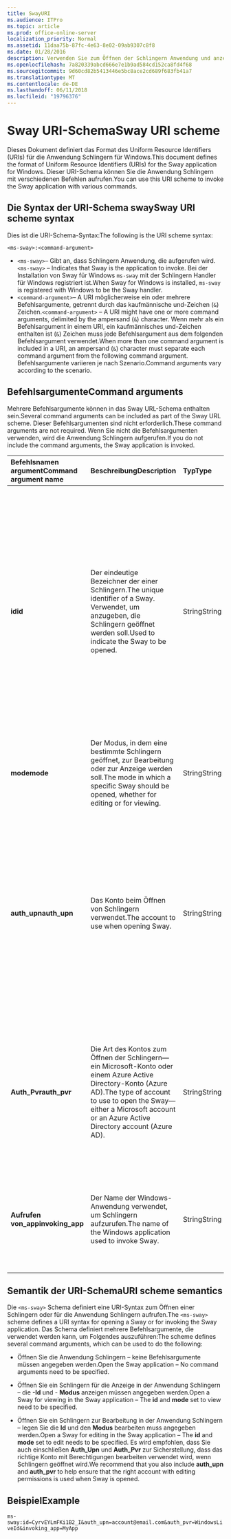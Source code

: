 ```yaml
---
title: SwayURI
ms.audience: ITPro
ms.topic: article
ms.prod: office-online-server
localization_priority: Normal
ms.assetid: 11daa75b-87fc-4e63-8e02-09ab9307c8f8
ms.date: 01/28/2016
description: Verwenden Sie zum Öffnen der Schlingern Anwendung und anzeigen oder bearbeiten eine Schlingern das Sway URI-Schema.
ms.openlocfilehash: 7a820339abcd666e7e1b9ad584cd152ca8fd4f68
ms.sourcegitcommit: 9d60cd82b5413446e5bc8ace2cd689f683fb41a7
ms.translationtype: MT
ms.contentlocale: de-DE
ms.lasthandoff: 06/11/2018
ms.locfileid: "19796376"
---
```

# <a name="sway-uri-scheme"></a><span data-ttu-id="7f200-103">Sway URI-Schema</span><span class="sxs-lookup"><span data-stu-id="7f200-103">Sway URI scheme</span></span>

<span data-ttu-id="7f200-104">Dieses Dokument definiert das Format des Uniform Resource Identifiers (URIs) für die Anwendung Schlingern für Windows.</span><span class="sxs-lookup"><span data-stu-id="7f200-104">This document defines the format of Uniform Resource Identifiers (URIs) for the Sway application for Windows.</span></span> <span data-ttu-id="7f200-105">Dieser URI-Schema können Sie die Anwendung Schlingern mit verschiedenen Befehlen aufrufen.</span><span class="sxs-lookup"><span data-stu-id="7f200-105">You can use this URI scheme to invoke the Sway application with various commands.</span></span>

## <a name="sway-uri-scheme-syntax"></a><span data-ttu-id="7f200-106">Die Syntax der URI-Schema sway</span><span class="sxs-lookup"><span data-stu-id="7f200-106">Sway URI scheme syntax</span></span>

<span data-ttu-id="7f200-107">Dies ist die URI-Schema-Syntax:</span><span class="sxs-lookup"><span data-stu-id="7f200-107">The following is the URI scheme syntax:</span></span>

`<ms-sway>:<command-argument>`

- <span data-ttu-id="7f200-108">`<ms-sway>`&ndash; Gibt an, dass Schlingern Anwendung, die aufgerufen wird.</span><span class="sxs-lookup"><span data-stu-id="7f200-108">`<ms-sway>` &ndash; Indicates that Sway is the application to invoke.</span></span> <span data-ttu-id="7f200-109">Bei der Installation von Sway für Windows `ms-sway` mit der Schlingern Handler für Windows registriert ist.</span><span class="sxs-lookup"><span data-stu-id="7f200-109">When Sway for Windows is installed, `ms-sway` is registered with Windows to be the Sway handler.</span></span>
- <span data-ttu-id="7f200-110">`<command-argument>`&ndash; A URI möglicherweise ein oder mehrere Befehlsargumente, getrennt durch das kaufmännische und-Zeichen (`&`) Zeichen.</span><span class="sxs-lookup"><span data-stu-id="7f200-110">`<command-argument>` &ndash; A URI might have one or more command arguments, delimited by the ampersand (`&`) character.</span></span> <span data-ttu-id="7f200-111">Wenn mehr als ein Befehlsargument in einem URI, ein kaufmännisches und-Zeichen enthalten ist (`&`) Zeichen muss jede Befehlsargument aus dem folgenden Befehlsargument verwendet.</span><span class="sxs-lookup"><span data-stu-id="7f200-111">When more than one command argument is included in a URI, an ampersand (`&`) character must separate each command argument from the following command argument.</span></span> <span data-ttu-id="7f200-112">Befehlsargumente variieren je nach Szenario.</span><span class="sxs-lookup"><span data-stu-id="7f200-112">Command arguments vary according to the scenario.</span></span> 

## <a name="command-arguments"></a><span data-ttu-id="7f200-113">Befehlsargumente</span><span class="sxs-lookup"><span data-stu-id="7f200-113">Command arguments</span></span>

<span data-ttu-id="7f200-114">Mehrere Befehlsargumente können in das Sway URL-Schema enthalten sein.</span><span class="sxs-lookup"><span data-stu-id="7f200-114">Several command arguments can be included as part of the Sway URL scheme.</span></span> <span data-ttu-id="7f200-115">Dieser Befehlsargumenten sind nicht erforderlich.</span><span class="sxs-lookup"><span data-stu-id="7f200-115">These command arguments are not required.</span></span> <span data-ttu-id="7f200-116">Wenn Sie nicht die Befehlsargumenten verwenden, wird die Anwendung Schlingern aufgerufen.</span><span class="sxs-lookup"><span data-stu-id="7f200-116">If you do not include the command arguments, the Sway application is invoked.</span></span>

|<span data-ttu-id="7f200-117">Befehlsnamen argument</span><span class="sxs-lookup"><span data-stu-id="7f200-117">Command argument name</span></span>|<span data-ttu-id="7f200-118">Beschreibung</span><span class="sxs-lookup"><span data-stu-id="7f200-118">Description</span></span>|<span data-ttu-id="7f200-119">Typ</span><span class="sxs-lookup"><span data-stu-id="7f200-119">Type</span></span>|<span data-ttu-id="7f200-120">Mögliche Werte</span><span class="sxs-lookup"><span data-stu-id="7f200-120">Possible values</span></span>|<span data-ttu-id="7f200-121">Erforderlich?</span><span class="sxs-lookup"><span data-stu-id="7f200-121">Required?</span></span>|
|:-----|:-----|:-----|:-----|:-----|
|<span data-ttu-id="7f200-122">**id**</span><span class="sxs-lookup"><span data-stu-id="7f200-122">**id**</span></span>|<span data-ttu-id="7f200-123">Der eindeutige Bezeichner der einer Schlingern.</span><span class="sxs-lookup"><span data-stu-id="7f200-123">The unique identifier of a Sway.</span></span> <span data-ttu-id="7f200-124">Verwendet, um anzugeben, die Schlingern geöffnet werden soll.</span><span class="sxs-lookup"><span data-stu-id="7f200-124">Used to indicate the Sway to be opened.</span></span>|<span data-ttu-id="7f200-125">String</span><span class="sxs-lookup"><span data-stu-id="7f200-125">String</span></span>|<span data-ttu-id="7f200-126">Ein gültiger Eindeutiger Bezeichner für eine Schlingern.</span><span class="sxs-lookup"><span data-stu-id="7f200-126">A valid unique identifier for a Sway.</span></span> <span data-ttu-id="7f200-127">Die Id ist immer Teil der URL zu einer Schlingern.</span><span class="sxs-lookup"><span data-stu-id="7f200-127">The id is always part of the URL to a Sway.</span></span><br/><br/><span data-ttu-id="7f200-128">Zum Beispiel für die folgenden Schlingern `https://sway.com/dBheQgVZ1RQBfiQU`, die Id lautet `dBheQgVZ1RQBfiQU`.</span><span class="sxs-lookup"><span data-stu-id="7f200-128">For example, for the following Sway `https://sway.com/dBheQgVZ1RQBfiQU`, the id is `dBheQgVZ1RQBfiQU`.</span></span><br/><br/><span data-ttu-id="7f200-129">Wenn das Benutzerkonto, das die Schlingern-Anwendung gehörigen Bearbeitungsberechtigungen verfügt, wird die Anwendung die Schlingern im Bearbeitungsmodus geöffnet.</span><span class="sxs-lookup"><span data-stu-id="7f200-129">If the user account associated with the Sway application has edit permissions, the application opens the Sway in edit mode.</span></span> <span data-ttu-id="7f200-130">Andernfalls wird die Anwendung die Schlingern im Ansichtsmodus geöffnet.</span><span class="sxs-lookup"><span data-stu-id="7f200-130">Otherwise, the application opens the Sway in view mode.</span></span>|<span data-ttu-id="7f200-131">Nein</span><span class="sxs-lookup"><span data-stu-id="7f200-131">No</span></span>|
|<span data-ttu-id="7f200-132">**mode**</span><span class="sxs-lookup"><span data-stu-id="7f200-132">**mode**</span></span>|<span data-ttu-id="7f200-133">Der Modus, in dem eine bestimmte Schlingern geöffnet, zur Bearbeitung oder zur Anzeige werden soll.</span><span class="sxs-lookup"><span data-stu-id="7f200-133">The mode in which a specific Sway should be opened, whether for editing or for viewing.</span></span>|<span data-ttu-id="7f200-134">String</span><span class="sxs-lookup"><span data-stu-id="7f200-134">String</span></span>|<span data-ttu-id="7f200-135">Bearbeiten</span><span class="sxs-lookup"><span data-stu-id="7f200-135">edit</span></span><br/><span data-ttu-id="7f200-136">Ansicht</span><span class="sxs-lookup"><span data-stu-id="7f200-136">view</span></span><br/><br/><span data-ttu-id="7f200-137">**Hinweis**: dieser Befehlsargument wird ignoriert, wenn keine **Id** angegeben wird,.</span><span class="sxs-lookup"><span data-stu-id="7f200-137">**NOTE**: If no **id** is specified, this command argument is ignored.</span></span>|<span data-ttu-id="7f200-138">Nein</span><span class="sxs-lookup"><span data-stu-id="7f200-138">No</span></span>|
|<span data-ttu-id="7f200-139">**auth_upn**</span><span class="sxs-lookup"><span data-stu-id="7f200-139">**auth_upn**</span></span>|<span data-ttu-id="7f200-140">Das Konto beim Öffnen von Schlingern verwendet.</span><span class="sxs-lookup"><span data-stu-id="7f200-140">The account to use when opening Sway.</span></span>|<span data-ttu-id="7f200-141">String</span><span class="sxs-lookup"><span data-stu-id="7f200-141">String</span></span>|<span data-ttu-id="7f200-142">Eine gültige e-Mail-Adresse.</span><span class="sxs-lookup"><span data-stu-id="7f200-142">A valid email address.</span></span><br/><br/><span data-ttu-id="7f200-143">Wenn die angegebene e-Mail-Adresse nicht mit einem Konto Schlingern verknüpft ist, wird der Benutzer als der angegebene Benutzer anmelden von Schlingern gefragt.</span><span class="sxs-lookup"><span data-stu-id="7f200-143">If the specified email address is not associated with a Sway account, Sway asks the user to sign in as the specified user.</span></span><br/><br/><span data-ttu-id="7f200-144">Wenn mehr als ein Konto Schlingern-Anwendung zugeordnet ist, und die angegebene e-Mail-Adresse vorhanden ist, wechselt die Schlingern-Anwendung, die mit diesem Konto beim Aufrufen.</span><span class="sxs-lookup"><span data-stu-id="7f200-144">If more than one account is associated with the Sway application and the specified email address exists, the Sway application switches to using that account when invoked.</span></span>|<span data-ttu-id="7f200-145">Nein</span><span class="sxs-lookup"><span data-stu-id="7f200-145">No</span></span>|
|<span data-ttu-id="7f200-146">**Auth\_Pvr**</span><span class="sxs-lookup"><span data-stu-id="7f200-146">**auth\_pvr**</span></span>|<span data-ttu-id="7f200-147">Die Art des Kontos zum Öffnen der Schlingern&mdash;ein Microsoft-Konto oder einem Azure Active Directory-Konto (Azure AD).</span><span class="sxs-lookup"><span data-stu-id="7f200-147">The type of account to use to open the Sway&mdash;either a Microsoft account or an Azure Active Directory account (Azure AD).</span></span>|<span data-ttu-id="7f200-148">String</span><span class="sxs-lookup"><span data-stu-id="7f200-148">String</span></span>|<span data-ttu-id="7f200-149">WindowsLiveId – gibt an, dass die **Auth\_Upn** Konto ist ein Microsoft-Konto.</span><span class="sxs-lookup"><span data-stu-id="7f200-149">WindowsLiveId – Specifies that the **auth\_upn** account is a Microsoft account.</span></span><br/><br/><span data-ttu-id="7f200-150">Organisations-ID – gibt an, dass die **Auth\_Upn** Konto ist ein Azure AD-Konto.</span><span class="sxs-lookup"><span data-stu-id="7f200-150">OrgId – Specifies that the **auth\_upn** account is an Azure AD account.</span></span><br/><br/><span data-ttu-id="7f200-151">Wenn kein **Auth\_Upn** angegeben wird, ist dieses Befehlsargument wird ignoriert.</span><span class="sxs-lookup"><span data-stu-id="7f200-151">If no **auth\_upn** is specified, this command argument is ignored.</span></span>|<span data-ttu-id="7f200-152">Nein</span><span class="sxs-lookup"><span data-stu-id="7f200-152">No</span></span>|
|<span data-ttu-id="7f200-153">**Aufrufen von\_app**</span><span class="sxs-lookup"><span data-stu-id="7f200-153">**invoking\_app**</span></span>|<span data-ttu-id="7f200-154">Der Name der Windows-Anwendung verwendet, um Schlingern aufzurufen.</span><span class="sxs-lookup"><span data-stu-id="7f200-154">The name of the Windows application used to invoke Sway.</span></span>|<span data-ttu-id="7f200-155">String</span><span class="sxs-lookup"><span data-stu-id="7f200-155">String</span></span>|<span data-ttu-id="7f200-156">Der Anzeigename der Windows-Anwendung verwendet, um über das Sway URL-Schema Schlingern aufzurufen.</span><span class="sxs-lookup"><span data-stu-id="7f200-156">The friendly name of the Windows application used to invoke Sway via the Sway URL scheme.</span></span><br/><br/><span data-ttu-id="7f200-157">Der Zweck dieses Befehlsargument ist für Telemetrie und Nachverfolgen von Änderungen.</span><span class="sxs-lookup"><span data-stu-id="7f200-157">The purpose of this command argument is for telemetry and tracking.</span></span>|<span data-ttu-id="7f200-158">Nein</span><span class="sxs-lookup"><span data-stu-id="7f200-158">No</span></span>|

## <a name="uri-scheme-semantics"></a><span data-ttu-id="7f200-159">Semantik der URI-Schema</span><span class="sxs-lookup"><span data-stu-id="7f200-159">URI scheme semantics</span></span>

<span data-ttu-id="7f200-160">Die `<ms-sway>` Schema definiert eine URI-Syntax zum Öffnen einer Schlingern oder für die Anwendung Schlingern aufrufen.</span><span class="sxs-lookup"><span data-stu-id="7f200-160">The `<ms-sway>` scheme defines a URI syntax for opening a Sway or for invoking the Sway application.</span></span> <span data-ttu-id="7f200-161">Das Schema definiert mehrere Befehlsargumente, die verwendet werden kann, um Folgendes auszuführen:</span><span class="sxs-lookup"><span data-stu-id="7f200-161">The scheme defines several command arguments, which can be used to do the following:</span></span> 

- <span data-ttu-id="7f200-162">Öffnen Sie die Anwendung Schlingern &ndash; keine Befehlsargumente müssen angegeben werden.</span><span class="sxs-lookup"><span data-stu-id="7f200-162">Open the Sway application &ndash; No command arguments need to be specified.</span></span> 

- <span data-ttu-id="7f200-163">Öffnen Sie ein Schlingern für die Anzeige in der Anwendung Schlingern &ndash; die **-Id** und - **Modus** anzeigen müssen angegeben werden.</span><span class="sxs-lookup"><span data-stu-id="7f200-163">Open a Sway for viewing in the Sway application &ndash; The **id** and **mode** set to view need to be specified.</span></span> 

- <span data-ttu-id="7f200-164">Öffnen Sie ein Schlingern zur Bearbeitung in der Anwendung Schlingern &ndash; legen Sie die **Id** und den **Modus** bearbeiten muss angegeben werden.</span><span class="sxs-lookup"><span data-stu-id="7f200-164">Open a Sway for editing in the Sway application &ndash; The **id** and **mode** set to edit needs to be specified.</span></span> <span data-ttu-id="7f200-165">Es wird empfohlen, dass Sie auch einschließen **Auth\_Upn** und **Auth\_Pvr** zur Sicherstellung, dass das richtige Konto mit Berechtigungen bearbeiten verwendet wird, wenn Schlingern geöffnet wird.</span><span class="sxs-lookup"><span data-stu-id="7f200-165">We recommend that you also include **auth\_upn** and **auth\_pvr** to help ensure that the right account with editing permissions is used when Sway is opened.</span></span>  

## <a name="example"></a><span data-ttu-id="7f200-166">Beispiel</span><span class="sxs-lookup"><span data-stu-id="7f200-166">Example</span></span>

`ms-sway:id=CyrvEYLmFKi1B2_I&auth_upn=account@email.com&auth_pvr=WindowsLiveId&invoking_app=MyApp` 


